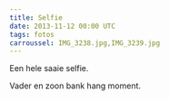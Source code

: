 ```yaml
---
title: Selfie
date: 2013-11-12 00:00 UTC
tags: fotos
carroussel: IMG_3238.jpg,IMG_3239.jpg
---
```

Een hele saaie selfie.

Vader en zoon bank hang moment.
